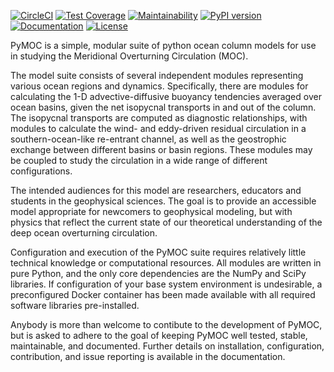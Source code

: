 [![CircleCI](https://circleci.com/gh/pymoc/pymoc/tree/master.svg?style=shield)](https://circleci.com/gh/pymoc/PyMOC/tree/master)
[![Test Coverage](https://api.codeclimate.com/v1/badges/b03ff00b5c86d7afc364/test_coverage)](https://codeclimate.com/github/pymoc/PyMOC/test_coverage)
[![Maintainability](https://api.codeclimate.com/v1/badges/b03ff00b5c86d7afc364/maintainability)](https://codeclimate.com/github/pymoc/PyMOC/maintainability)
[![PyPI version](https://badge.fury.io/py/py-moc.svg)](https://badge.fury.io/py/py-moc)
[![Documentation](https://img.shields.io/badge/docs-PyMOC-informational)](https://pymoc.github.io)
[![License](https://img.shields.io/badge/license-MIT-informational)](LICENSE)

PyMOC is a simple, modular suite of python ocean column models for
use in studying the Meridional Overturning Circulation (MOC). 

The model suite consists of several independent modules representing
various ocean regions and dynamics. Specifically, there are modules
for calculating the 1-D advective-diffusive buoyancy tendencies averaged 
over ocean basins, given the net isopycnal transports in and out of the column.
The isopycnal transports are computed as diagnostic  relationships, with modules
to calculate the wind- and eddy-driven residual circulation in a southern-ocean-like
re-entrant channel, as well as the geostrophic exchange between different basins or
basin regions. These modules may be coupled to study the circulation in a wide range
of different configurations.

The intended audiences for this model are researchers, educators and students
in the geophysical sciences. The goal is to provide an accessible
model appropriate for newcomers to geophysical modeling, but with physics
that reflect the current state of our theoretical understanding of the deep ocean
overturning circulation.

Configuration and execution of the PyMOC suite requires relatively little
technical knowledge or computational resources. All modules are written
in pure Python, and the only core dependencies are the NumPy and SciPy
libraries. If configuration of your base system environment is undesirable,
a preconfigured Docker container has been made available with all required
software libraries pre-installed. 

Anybody is more than welcome to contibute to the development of PyMOC,
but is asked to adhere to the goal of keeping PyMOC well tested, stable,
maintainable, and documented. Further details on installation, configuration,
contribution, and issue reporting is available in the documentation.
